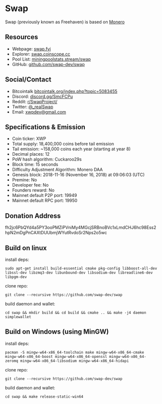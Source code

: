 # Swap

Swap (previously known as Freehaven) is based on [Monero](README_original.md)  

## Resources

- Webpage: [swap.fyi](https://swap.fyi/)
- Explorer: [swap.coinscope.cc](https://swap.coinscope.cc/)
- Pool List: [miningpoolstats.stream/swap](https://miningpoolstats.stream/swap)
- GitHub: [github.com/swap-dev/swap](https://github.com/swap-dev/swap)

## Social/Contact

- Bitcointalk [bitcointalk.org/index.php?topic=5083455](https://bitcointalk.org/index.php?topic=5083455)
- Discord: [discord.gg/SmcFCPu](https://discord.gg/SmcFCPu)
- Reddit: [r/SwapProject/](https://www.reddit.com/r/SwapProject/)
- Twitter: [@_realSwap](https://twitter.com/_realSwap)
- Email: xwpdev@gmail.com

## Specifications & Emission

- Coin ticker: XWP
- Total supply: 18,400,000 coins before tail emission
- Tail emission: ~158,000 coins each year (starting at year 8)
- Decimal places: 12
- PoW hash algorithm: Cuckaroo29s
- Block time: 15 seconds
- Difficulty Adjustment Algorithm: Monero DAA
- Genesis block: 2018-11-16 (November 16, 2018) at 09:06:03 (UTC)
- Premine: No
- Developer fee: No
- Founders reward: No
- Mainnet default P2P port: 19949
- Mainnet default RPC port: 19950

## Donation Address
fh2jc6PbQYd4a5PY3ooPMZiPVniMy4MGcjSRBnoBVc1xLmdCHJ6hc98Ess2hpN2mDgPnCAXtDUUbmjWYutRvdoSr2Nps2o5wc

## Build on linux

install deps:

`sudo apt-get install build-essential cmake pkg-config libboost-all-dev libssl-dev libzmq3-dev libunbound-dev libsodium-dev libreadline6-dev libpgm-dev`

clone repo:

`git clone --recursive https://github.com/swap-dev/swap`

build daemon and wallet:

`cd swap && mkdir build && cd build && cmake .. && make -j4 daemon simplewallet`

## Build on Windows (using MinGW)

install deps:

`pacman -S mingw-w64-x86_64-toolchain make mingw-w64-x86_64-cmake mingw-w64-x86_64-boost mingw-w64-x86_64-openssl mingw-w64-x86_64-zeromq mingw-w64-x86_64-libsodium mingw-w64-x86_64-hidapi`

clone repo:

`git clone --recursive https://github.com/swap-dev/swap`

build daemon and wallet:

`cd swap && make release-static-win64`

